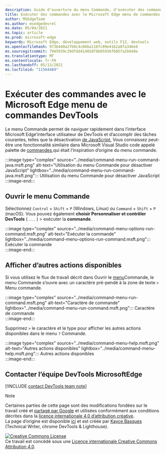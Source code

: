 ```yaml
---
description: Guide d’ouverture du menu Commande, d’exécuter des commandes, de passer en revue d’autres actions, etc.
title: Exécuter des commandes avec le Microsoft Edge menu de commandes DevTools
author: MSEdgeTeam
ms.author: msedgedevrel
ms.date: 05/04/2021
ms.topic: article
ms.prod: microsoft-edge
keywords: Microsoft Edge, développement web, outils F12, devtools
ms.openlocfilehash: 973b440a27b0c4c06ba118fc09e4162a8fa346e8
ms.sourcegitcommit: 7945939c29dfdd414020f8b05936f605fa2b640e
ms.translationtype: MT
ms.contentlocale: fr-FR
ms.lasthandoff: 05/13/2021
ms.locfileid: "11564489"
---
```

<!-- Copyright Kayce Basques 

   Licensed under the Apache License, Version 2.0 (the "License");
   you may not use this file except in compliance with the License.
   You may obtain a copy of the License at

       https://www.apache.org/licenses/LICENSE-2.0

   Unless required by applicable law or agreed to in writing, software
   distributed under the License is distributed on an "AS IS" BASIS,
   WITHOUT WARRANTIES OR CONDITIONS OF ANY KIND, either express or implied.
   See the License for the specific language governing permissions and
   limitations under the License.  -->  
# <a name="run-commands-with-the-microsoft-edge-devtools-command-menu"></a>Exécuter des commandes avec le Microsoft Edge menu de commandes DevTools  

Le menu Commande permet de naviguer rapidement dans l’interface Microsoft Edge’interface utilisateur de DevTools et d’accomplir des tâches courantes, telles que la désactivation [de JavaScript.][JavascriptDisable]  Vous connaissez peut-être une fonctionnalité similaire dans Microsoft Visual Studio code appelé palette de [commandes,][VisualStudioCodeUICommandPalette]qui était l’inspiration d’origine du menu commande.  

:::image type="complex" source="../media/command-menu-run-command-java.msft.png" alt-text="Utilisation du menu Commande pour désactiver JavaScript" lightbox="../media/command-menu-run-command-java.msft.png":::
   Utilisation du menu Commande pour désactiver JavaScript  
:::image-end:::  

## <a name="open-the-command-menu"></a>Ouvrir le menu Commande  

Sélectionnez `Control` + `Shift` + `P` \(Windows, Linux\) ou `Command` + `Shift` + `P` \(macOS\). Vous pouvez également **choisir Personnaliser et contrôler DevTools** \( `...` \) > exécuter la **commande**.  

:::image type="complex" source="../media/command-menu-options-run-command.msft.png" alt-text="Exécuter la commande" lightbox="../media/command-menu-options-run-command.msft.png":::
   Exécuter la commande  
:::image-end:::  

## <a name="display-other-available-actions"></a>Afficher d’autres actions disponibles  

Si vous utilisez le flux de travail décrit dans Ouvrir le [menu](#open-the-command-menu)Commande, le menu Commande s’ouvre avec un caractère pré-pendé à la zone de texte `>` Menu commande.  

:::image type="complex" source="../media/command-menu-run-command.msft.png" alt-text="Caractère de commande" lightbox="../media/command-menu-run-command.msft.png":::
   Caractère de commande  
:::image-end:::  

Supprimez `>` le caractère et le type pour afficher les autres actions disponibles dans le menu `?` Commande.  

:::image type="complex" source="../media/command-menu-help.msft.png" alt-text="Autres actions disponibles" lightbox="../media/command-menu-help.msft.png":::
   Autres actions disponibles  
:::image-end:::  

## <a name="getting-in-touch-with-the-microsoft-edge-devtools-team"></a>Contacter l’équipe DevTools MicrosoftEdge  

[!INCLUDE [contact DevTools team note](../includes/contact-devtools-team-note.md)]  

<!-- links -->  

[JavascriptDisable]: ../javascript/disable.md "Désactiver JavaScript avec Microsoft Edge devTools | Documents Microsoft"  

[VisualStudioCodeUICommandPalette]: https://code.visualstudio.com/docs/getstarted/userinterface#_command-palette "Palette de commandes : Visual Studio Code’interface utilisateur"  

> [!NOTE]
> Certaines parties de cette page sont des modifications fondées sur le travail créé et [partagé par Google][GoogleSitePolicies] et utilisées conformément aux conditions décrites dans la [licence internationale 4,0 d’attribution créative][CCA4IL].  
> La page d’origine est disponible [ici](https://developers.google.com/web/tools/chrome-devtools/command-menu/index) et est créée par [Kayce Basques][KayceBasques] \(Technical Writer, chrome DevTools \& Lighthouse\).  

[![Creative Commons License][CCby4Image]][CCA4IL]  
Ce travail est concédé sous une [Licence internationale Creative Commons Attribution 4.0][CCA4IL].  

[CCA4IL]: https://creativecommons.org/licenses/by/4.0  
[CCby4Image]: https://i.creativecommons.org/l/by/4.0/88x31.png  
[GoogleSitePolicies]: https://developers.google.com/terms/site-policies  
[KayceBasques]: https://developers.google.com/web/resources/contributors#kayce-basques  
